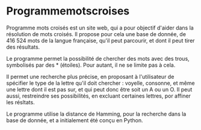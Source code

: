 # Programmemotscroises

Programme mots croisés est un site web, qui a pour objectif d'aider dans la résolution de mots croisés.
Il propose pour cela une base de donnée, de 416 524 mots de la langue française, qu'il peut parcourir, et dont il peut tirer des résultats.

Le programme permet la possibilité de chercher des mots avec des trous, symbolisés par des * (étoiles).
Pour autant, il ne se limite pas à cela.

Il permet une recherche plus précise, en proposant à l'utilisateur de spécifier le type de la lettre qu'il doit chercher : voyelle, consonne, et même une lettre dont il est pas sur, et qui peut donc être soit un A ou un O. Il peut aussi, restreindre ses possibilités, en excluant certaines lettres, por affiner les résltats.


Le programme utilise la distance de Hamming, pour la recherche dans la base de donnée, et a initialement été conçu en Python.
